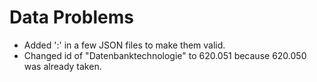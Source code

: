 # Data Problems
- Added ':' in a few JSON files to make them valid.
- Changed id of "Datenbanktechnologie" to 620.051 because 620.050 was already taken.